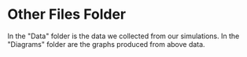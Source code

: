 # Other Files Folder

In the "Data" folder is the data we collected from our simulations.
In the "Diagrams" folder are the graphs produced from above data.